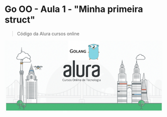 # Go OO - Aula 1 - "Minha primeira struct"
> Código da Alura cursos online

![](/go_alura_logo.png)



